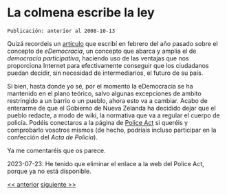 # La colmena escribe la ley

`Publicación: anterior al 2008-10-13`

Quizá recordeis un [artículo](07.La_voz_de_la_colmena.md) que escribí en febrero del año pasado sobre el concepto de *eDemocracia*, un concepto que abarca y amplia el de *democracia participativa*, haciendo uso de las ventajas que nos proporciona Internet para efectivamente conseguir que los ciudadanos puedan decidir, sin necesidad de intermediarios, el futuro de su país.

Si bien, hasta donde yo sé, por el momento la eDemocracia se ha mantenido en el plano teórico, salvo algunas excepciones de ambito restringido a un barrio o un pueblo, ahora esto va a cambiar. Acabo de enterarme de que el Gobierno de Nueva Zelanda ha decidido dejar que el pueblo redacte, a modo de wiki, la normativa que va a regular el cuerpo de policía. Podéis conectaros a la página de [Police Act](http://wiki.policeact.govt.nz) si queréis y comprobarlo vosotros mismos (de hecho, podríais incluso participar en la confección del *Acta de Policía*).

Ya me comentaréis que os parece.

2023-07-23: He tenido que eliminar el enlace a la web del Police Act, porque ya no está disponible.

[<< anterior](09.La_caihda_del_imperio_de_los_ratones.md) [siguiente >>](11.La_vigencia_de_una_constituciohn_rechazada.md)

